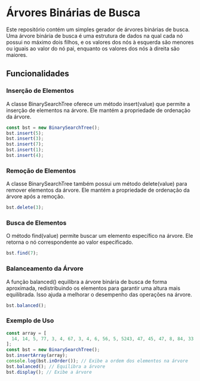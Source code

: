 # Árvores Binárias de Busca

Este repositório contém um simples gerador de árvores binárias de busca. Uma árvore binária de busca é uma estrutura de dados na qual cada nó possui no máximo dois filhos, e os valores dos nós à esquerda são menores ou iguais ao valor do nó pai, enquanto os valores dos nós à direita são maiores.

## Funcionalidades

### Inserção de Elementos

A classe BinarySearchTree oferece um método insert(value) que permite a inserção de elementos na árvore. Ele mantém a propriedade de ordenação da árvore.

```javascript
const bst = new BinarySearchTree();
bst.insert(5);
bst.insert(3);
bst.insert(7);
bst.insert(1);
bst.insert(4);
```

### Remoção de Elementos

A classe BinarySearchTree também possui um método delete(value) para remover elementos da árvore. Ele mantém a propriedade de ordenação da árvore após a remoção.

```javascript
bst.delete(3);
```

### Busca de Elementos

O método find(value) permite buscar um elemento específico na árvore. Ele retorna o nó correspondente ao valor especificado.

```javascript
bst.find(7);
```

### Balanceamento da Árvore

A função balanced() equilibra a árvore binária de busca de forma aproximada, redistribuindo os elementos para garantir uma altura mais equilibrada. Isso ajuda a melhorar o desempenho das operações na árvore.

```javascript
bst.balanced();
```

### Exemplo de Uso

```javascript
const array = [
  14, 14, 5, 77, 3, 4, 67, 3, 4, 6, 56, 5, 5243, 47, 45, 47, 8, 84, 33,
];
const bst = new BinarySearchTree();
bst.insertArray(array);
console.log(bst.inOrder()); // Exibe a ordem dos elementos na árvore
bst.balanced(); // Equilibra a árvore
bst.display(); // Exibe a árvore
```
